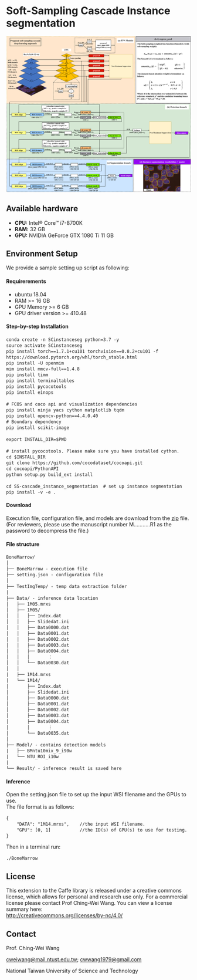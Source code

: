 # Soft-Sampling Cascade Instance segmentation

<img width="1299" src="CMRCNN_architecture.png">

<!-- ## Associated paper
Wang C.*, Huang S., Lee Y., Shen Y., Meng S., Gaol J.(2022) Deep Learning for Bone Marrow Cell Detection and Classification on Whole-Slide Images, Medical Image Analysis, vol 75, 102270, 1-15 (SCI IF=13.828, 2/113 COMP. SCI., INTER. APP.). 
If you use any materials here, please cite our publication.  

## Cloud Demo
AI inference process and results are shown in the dmeo [video](https://drive.google.com/file/d/1BnJMrl5gJLrLxgFycA2eJXmcHHZ_dKyG/view?usp=sharing).

#### Device specifications
- **CPU:** Intel Xeon Gold 6148
- **RAM:** 512 GB
- **GPU:** NVIDIA TITAN RTX 24 GB * 4

#### Time consumption
- **Data extraction time:** 328 seconds
- **AI Inference time:** 336 seconds

In the cloud demo, the system gets a WSI file from the remote NAS, and hence the data extraction time takes more than the workstation demo.


## Workstation Demo
AI inference process and results as follows with demo data 1M14.mrxs.
##### ![result](result_screenshot.png)

#### Device specifications
- **CPU:** Intel Core i9-7900X
- **RAM:** 128 GB
- **GPU:** NVIDIA GeForce GTX 1080 Ti 11 GB * 2

#### Time consumption
- **Data extraction time:** 6 seconds
- **AI Inference time:** 94 seconds

In the workstation demo, the WSI file is stored locally, and hence the data extraction time takes less than the cloud demo. -->

## Available hardware
- **CPU:** Intel® Core™ i7-8700K 
- **RAM:** 32 GB
- **GPU:** NVIDIA GeForce GTX 1080 Ti 11 GB 


## Environment Setup
We  provide a sample setting up script as following:

#### Requirerements
- ubuntu 18.04
- RAM >= 16 GB
- GPU Memory >= 6 GB
- GPU driver version >= 410.48

#### Step-by-step Installation
```
conda create -n SCinstanceseg python=3.7 -y
source activate SCinstanceseg
pip install torch==1.7.1+cu101 torchvision==0.8.2+cu101 -f https://download.pytorch.org/whl/torch_stable.html
pip install -U openmim
mim install mmcv-full==1.4.8
pip install timm
pip install terminaltables
pip install pycocotools
pip install einops

# FCOS and coco api and visualization dependencies
pip install ninja yacs cython matplotlib tqdm
pip install opencv-python==4.4.0.40
# Boundary dependency
pip install scikit-image
 
export INSTALL_DIR=$PWD
 
# install pycocotools. Please make sure you have installed cython.
cd $INSTALL_DIR
git clone https://github.com/cocodataset/cocoapi.git
cd cocoapi/PythonAPI
python setup.py build_ext install

cd SS-cascade_instance_segmentation  # set up instance segmentation
pip install -v -e . 

```

#### Download
Execution file, configuration file, and models are download from the [zip](https://drive.google.com/file/d/1Fc_QiMBoT5AYqoNXZKgNRWilRBP39_5l/view?usp=share_link) file.  (For reviewers, please use the manuscript number M...........R1 as the password to decompress the file.)

#### File structure
```
BoneMarrow/
│
├── BoneMarrow - execution file
├── setting.json - configuration file
│
├── TestImgTemp/ - temp data extraction folder
|
├── Data/ - inference data location
│   ├── 1M05.mrxs
│   ├── 1M05/
│   │   ├── Index.dat
│   │   ├── Slidedat.ini
│   │   ├── Data0000.dat
│   │   ├── Data0001.dat
│   │   ├── Data0002.dat
│   │   ├── Data0003.dat
│   │   ├── Data0004.dat
│   │   │       ⋮
│   │   └── Data0030.dat
│   │
|   ├── 1M14.mrxs
|   └── 1M14/
│       ├── Index.dat
│       ├── Slidedat.ini
│       ├── Data0000.dat
│       ├── Data0001.dat
│       ├── Data0002.dat
│       ├── Data0003.dat
│       ├── Data0004.dat
│       │       ⋮
│       └── Data0035.dat
│
├── Model/ - contains detection models
|   ├── BMntu10mix_9_i90w
|   └── NTU_ROI_i10w
|
└── Result/ - inference result is saved here

```

#### Inference
Open the setting.json file to set up the input WSI filename and the GPUs to use.    
The file format is as follows:  
```
{
    "DATA": "1M14.mrxs",    //the input WSI filename.
    "GPU": [0, 1]           //the ID(s) of GPU(s) to use for testing.
}
```

Then in a terminal run:  
```
./BoneMarrow
```


## License
This extension to the Caffe library is released under a creative commons license, which allows for personal and research use only. For a commercial license please contact Prof Ching-Wei Wang. You can view a license summary here:  
http://creativecommons.org/licenses/by-nc/4.0/


## Contact
Prof. Ching-Wei Wang  
  
cweiwang@mail.ntust.edu.tw; cwwang1979@gmail.com  
  
National Taiwan University of Science and Technology
